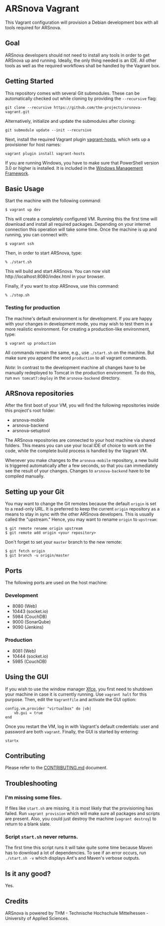 # ARSnova Vagrant

This Vagrant configuration will provision a Debian development box with all tools required for ARSnova.

## Goal

ARSnova developers should not need to install any tools in order to get ARSnova up and running. Ideally, the only thing needed is an IDE. All other tools as well as the required workflows shall be handled by the Vagrant box.

## Getting Started

This repository comes with several Git submodules. These can be automatically checked out while cloning by providing the `--recursive` flag:

	git clone --recursive https://github.com/thm-projects/arsnova-vagrant.git

Alternatively, initialize and update the submodules after cloning:

	git submodule update --init --recursive

Next, install the required Vagrant plugin [vagrant-hosts](https://github.com/adrienthebo/vagrant-hosts), which sets up a provisioner for host names:

	vagrant plugin install vagrant-hosts

If you are running Windows, you have to make sure that PowerShell version 3.0 or higher is installed. It is included in the [Windows Management Framework](https://www.microsoft.com/download/details.aspx?id=40855).

## Basic Usage

Start the machine with the following command:

	$ vagrant up dev

This will create a completely configured VM. Running this the first time will download and install all required packages. Depending on your internet connection this operation will take some time. Once the machine is up and running, you can connect with:

	$ vagrant ssh

Then, in order to start ARSnova, type:

	% ./start.sh

This will build and start ARSnova. You can now visit http://localhost:8080/index.html in your browser.

Finally, if you want to stop ARSnova, use this command:

	% ./stop.sh

### Testing for production

The machine's default environment is for development. If you are happy with your changes in development mode, you may wish to test them in a more realistic environment. For creating a production-like environment, type:

	$ vagrant up production

All commands remain the same, e.g., use `./start.sh` on the machine. But make sure you append the word `production` to all vagrant commands.

*Note:* In contrast to the development machine all changes have to be manually redeployed to Tomcat in the production environment. To do this, run `mvn tomcat7:deploy` in the `arsnova-backend` directory.

## ARSnova repositories

After the first boot of your VM, you will find the following repositories inside this project's root folder:

- arsnova-mobile
- arsnova-backend
- arsnova-setuptool

The ARSnova repositories are connected to your host machine via shared folders. This means you can use your local IDE of choice to work on the code, while the complete build process is handled by the Vagrant VM.

Whenever you make changes to the `arsnova-mobile` repository, a new build is triggered automatically after a few seconds, so that you can immediately see the result of your changes. Changes to `arsnova-backend` have to be compiled manually.

## Setting up your Git

You may want to change the Git remotes because the default `origin` is set to a read-only URL. It is preferred to keep the current `origin` repository as a means to stay in sync with the other ARSnova developers. This is usually called the "upstream." Hence, you may want to rename `origin` to `upstream`:

	$ git remote rename origin upstream
	$ git remote add origin <your repository>

Don't forget to set your `master` branch to the new remote:

	$ git fetch origin
	$ git branch -u origin/master

## Ports

The following ports are used on the host machine:

### Development

- 8080 (Web)
- 10443 (socket.io)
- 5984 (CouchDB)
- 9000 (SonarQube)
- 9090 (Jenkins)

### Production

- 8081 (Web)
- 10444 (socket.io)
- 5985 (CouchDB)

## Using the GUI

If you wish to use the window manager [Xfce](http://www.xfce.org), you first need to shutdown your machine in case it is currently running. Use `vagrant halt` for this purpose. Then, edit the `Vagrantfile` and activate the GUI option:

	config.vm.provider "virtualbox" do |vb|
		vb.gui = true
	end

Once you restart the VM, log in with Vagrant's default credentials: user and password are both `vagrant`. Finally, the GUI is started by entering:

	startx

## Contributing

Please refer to the [CONTRIBUTING.md](https://github.com/thm-projects/arsnova-vagrant/blob/master/CONTRIBUTING.md) document.

## Troubleshooting

### I'm missing some files.

If files like `start.sh` are missing, it is most likely that the provisioning has failed. Run `vagrant provision` which will make sure all packages and scripts are present. Also, you could just destroy the machine (`vagrant destroy`) to return to a blank slate.

### Script `start.sh` never returns.

The first time this script runs it will take quite some time because Maven has to download a lot of dependencies. To see if an error occurs, run `./start.sh -v` which displays Ant's and Maven's verbose outputs.

## Is it any good?

Yes.

## Credits

ARSnova is powered by THM - Technische Hochschule Mittelhessen - University of Applied Sciences.
